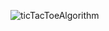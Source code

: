 ![ticTacToeAlgorithm](https://user-images.githubusercontent.com/59480963/108593992-91133b00-73ba-11eb-9645-c9d8b88fc24f.png)